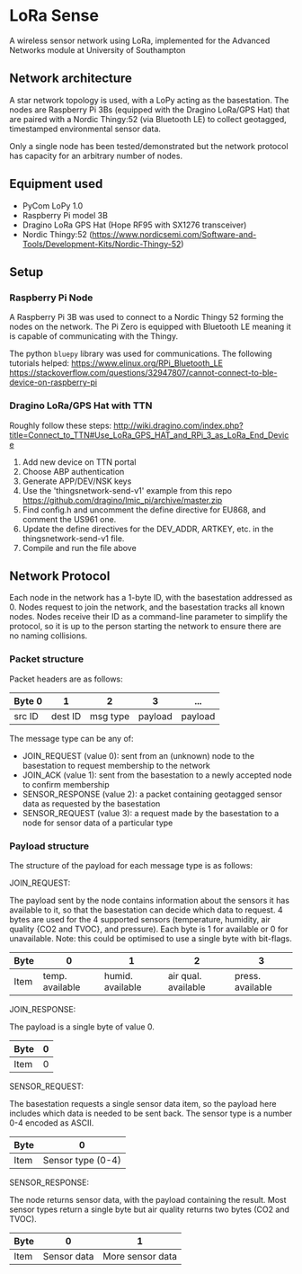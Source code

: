 # LoRa Sense 
A wireless sensor network using LoRa, implemented for the Advanced Networks module at University of Southampton

## Network architecture

A star network topology is used, with a LoPy acting as the basestation. The nodes are Raspberry Pi 3Bs (equipped with the Dragino LoRa/GPS Hat) that are paired with a Nordic Thingy:52 (via Bluetooth LE) to collect geotagged, timestamped environmental sensor data. 

Only a single node has been tested/demonstrated but the network protocol has capacity for an arbitrary number of nodes.

## Equipment used

- PyCom LoPy 1.0
- Raspberry Pi model 3B
- Dragino LoRa GPS Hat (Hope RF95 with SX1276 transceiver)
- Nordic Thingy:52 (https://www.nordicsemi.com/Software-and-Tools/Development-Kits/Nordic-Thingy-52)

## Setup

### Raspberry Pi Node
A Raspberry Pi 3B was used to connect to a Nordic Thingy 52 forming the nodes on the network. The Pi Zero is equipped with Bluetooth LE meaning it is capable of communicating with the Thingy.

The python `bluepy` library was used for communications. The following tutorials helped:
https://www.elinux.org/RPi_Bluetooth_LE
https://stackoverflow.com/questions/32947807/cannot-connect-to-ble-device-on-raspberry-pi


### Dragino LoRa/GPS Hat with TTN

Roughly follow these steps: http://wiki.dragino.com/index.php?title=Connect_to_TTN#Use_LoRa_GPS_HAT_and_RPi_3_as_LoRa_End_Device

1. Add new device on TTN portal
2. Choose ABP authentication
3. Generate APP/DEV/NSK keys
4. Use the 'thingsnetwork-send-v1' example from this repo https://github.com/dragino/lmic_pi/archive/master.zip
5. Find config.h and uncomment the define directive for EU868, and comment the US961 one.
6. Update the define directives for the DEV_ADDR, ARTKEY, etc. in the thingsnetwork-send-v1 file.
7. Compile and run the file above

## Network Protocol

Each node in the network has a 1-byte ID, with the basestation addressed as 0. Nodes request to join the network, and the basestation tracks all known nodes. Nodes receive their ID as a command-line parameter to simplify the protocol, so it is up to the person starting the network to ensure there are no naming collisions. 

### Packet structure

Packet headers are as follows:

| Byte 0 | 1       | 2        | 3       | ...     |
|--------|---------|----------|---------|---------|
| src ID | dest ID | msg type | payload | payload |

The message type can be any of:
- JOIN_REQUEST (value 0): sent from an (unknown) node to the basestation to request membership to the network
- JOIN_ACK (value 1): sent from the basestation to a newly accepted node to confirm membership
- SENSOR_RESPONSE (value 2): a packet containing geotagged sensor data as requested by the basestation
- SENSOR_REQUEST (value 3): a request made by the basestation to a node for sensor data of a particular type

### Payload structure

The structure of the payload for each message type is as follows:

JOIN_REQUEST:

The payload sent by the node contains information about the sensors it has available to it, so that the basestation can decide which data to request. 4 bytes are used for the 4 supported sensors (temperature, humidity, air quality {CO2 and TVOC}, and pressure). Each byte is 1 for available or 0 for unavailable. Note: this could be optimised to use a single byte with bit-flags.

| Byte | 0               | 1                | 2                   | 3                |
|------|-----------------|------------------|---------------------|------------------|
| Item | temp. available | humid. available | air qual. available | press. available | 


JOIN_RESPONSE:

The payload is a single byte of value 0.

| Byte | 0               | 
|------|-----------------|
| Item | 0               | 

SENSOR_REQUEST:

The basestation requests a single sensor data item, so the payload here includes which data is needed to be sent back. The sensor type is a number 0-4 encoded as ASCII. 

| Byte | 0                | 
|------|------------------|
| Item | Sensor type (0-4)| 

SENSOR_RESPONSE:

The node returns sensor data, with the payload containing the result. Most sensor types return a single byte but air quality returns two bytes (CO2 and TVOC).

| Byte | 0                | 1                |
|------|------------------|------------------|
| Item | Sensor data      | More sensor data |
